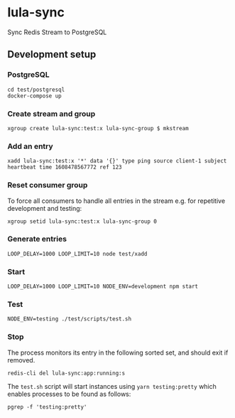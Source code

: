 # lula-sync

Sync Redis Stream to PostgreSQL

## Development setup

### PostgreSQL

```
cd test/postgresql
docker-compose up
```

### Create stream and group

```
xgroup create lula-sync:test:x lula-sync-group $ mkstream
```

### Add an entry

```
xadd lula-sync:test:x '*' data '{}' type ping source client-1 subject heartbeat time 1608478567772 ref 123
```

### Reset consumer group

To force all consumers to handle all entries in the stream e.g. for repetitive development and testing:

```
xgroup setid lula-sync:test:x lula-sync-group 0
```

### Generate entries

```
LOOP_DELAY=1000 LOOP_LIMIT=10 node test/xadd
```

### Start

```
LOOP_DELAY=1000 LOOP_LIMIT=10 NODE_ENV=development npm start
```

### Test

```
NODE_ENV=testing ./test/scripts/test.sh
```

### Stop

The process monitors its entry in the following sorted set, and should exit if removed.

```
redis-cli del lula-sync:app:running:s
```

The `test.sh` script will start instances using `yarn testing:pretty` which enables processes to be found as follows:

```
pgrep -f 'testing:pretty'
```
